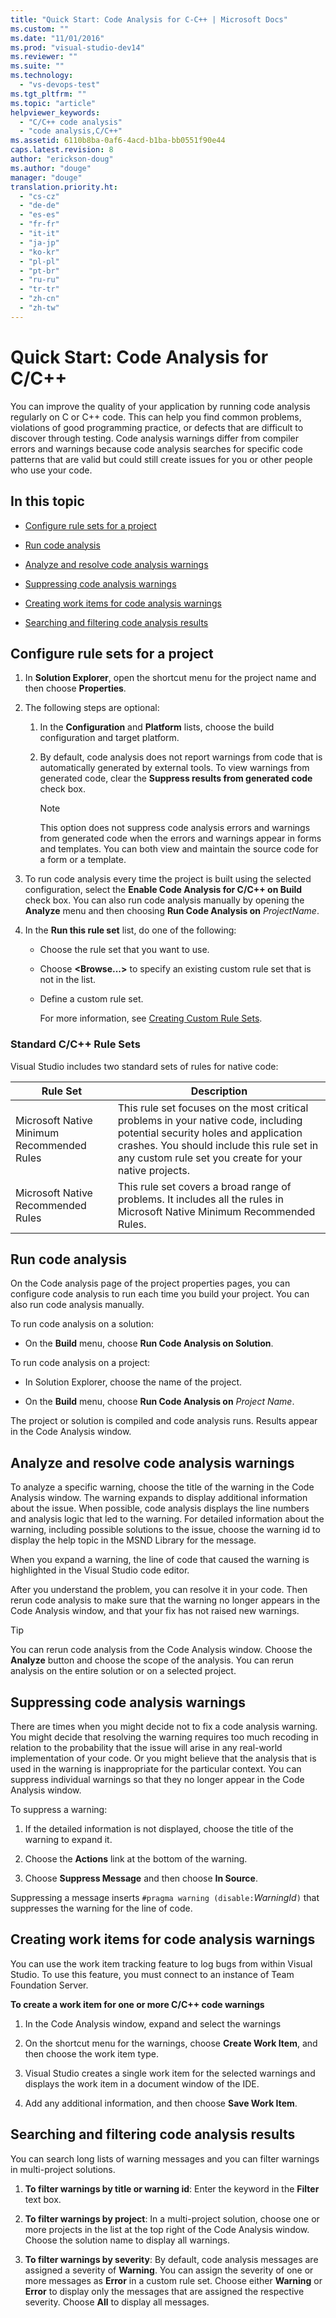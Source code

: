 ```yaml
---
title: "Quick Start: Code Analysis for C-C++ | Microsoft Docs"
ms.custom: ""
ms.date: "11/01/2016"
ms.prod: "visual-studio-dev14"
ms.reviewer: ""
ms.suite: ""
ms.technology: 
  - "vs-devops-test"
ms.tgt_pltfrm: ""
ms.topic: "article"
helpviewer_keywords: 
  - "C/C++ code analysis"
  - "code analysis,C/C++"
ms.assetid: 6110b8ba-0af6-4acd-b1ba-bb0551f90e44
caps.latest.revision: 8
author: "erickson-doug"
ms.author: "douge"
manager: "douge"
translation.priority.ht: 
  - "cs-cz"
  - "de-de"
  - "es-es"
  - "fr-fr"
  - "it-it"
  - "ja-jp"
  - "ko-kr"
  - "pl-pl"
  - "pt-br"
  - "ru-ru"
  - "tr-tr"
  - "zh-cn"
  - "zh-tw"
---
```

# Quick Start: Code Analysis for C/C++
You can improve the quality of your application by running code analysis regularly on C or C++ code. This can help you find common problems, violations of good programming practice, or defects that are difficult to discover through testing. Code analysis warnings differ from compiler errors and warnings because code analysis searches for specific code patterns that are valid but could still create issues for you or other people who use your code.  
  
## In this topic  
  
-   [Configure rule sets for a project](../code-quality/quick-start-code-analysis-for-c-cpp.md#BKMK_ConfigureRuleSets)  
  
-   [Run code analysis](../code-quality/quick-start-code-analysis-for-c-cpp.md#BKMK_Run)  
  
-   [Analyze and resolve code analysis warnings](../code-quality/quick-start-code-analysis-for-c-cpp.md#BKMK_Analyze)  
  
-   [Suppressing code analysis warnings](../code-quality/quick-start-code-analysis-for-c-cpp.md#BKMK_Suppress)  
  
-   [Creating work items for code analysis warnings](../code-quality/quick-start-code-analysis-for-c-cpp.md#BKMK_Creating_work_items_for_code_analysis_warnings)  
  
-   [Searching and filtering code analysis results](../code-quality/quick-start-code-analysis-for-c-cpp.md#BKMK_Search)  
  
##  <a name="BKMK_ConfigureRuleSets"></a> Configure rule sets for a project  
  
1.  In **Solution Explorer**, open the shortcut menu for the project name and then choose **Properties**.  
  
2.  The following steps are optional:  
  
    1.  In the **Configuration** and **Platform** lists, choose the build configuration and target platform.  
  
    2.  By default, code analysis does not report warnings from code that is automatically generated by external tools. To view warnings from generated code, clear the **Suppress results from generated code** check box.  
  
        > [!NOTE]
        >  This option does not suppress code analysis errors and warnings from generated code when the errors and warnings appear in forms and templates. You can both view and maintain the source code for a form or a template.  
  
3.  To run code analysis every time the project is built using the selected configuration, select the **Enable Code Analysis for C/C++ on Build** check box. You can also run code analysis manually by opening the **Analyze** menu and then choosing **Run Code Analysis on** *ProjectName*.  
  
4.  In the **Run this rule set** list, do one of the following:  
  
    -   Choose the rule set that you want to use.  
  
    -   Choose **\<Browse...>** to specify an existing custom rule set that is not in the list.  
  
    -   Define a custom rule set.  
  
         For more information, see [Creating Custom Rule Sets](../code-quality/creating-custom-code-analysis-rule-sets.md).  
  
### Standard C/C++ Rule Sets  
 Visual Studio includes two standard sets of rules for native code:  
  
|Rule Set|Description|  
|--------------|-----------------|  
|Microsoft Native Minimum Recommended Rules|This rule set focuses on the most critical problems in your native code, including potential security holes and application crashes. You should include this rule set in any custom rule set you create for your native projects.|  
|Microsoft Native Recommended Rules|This rule set covers a broad range of problems. It includes all the rules in Microsoft Native Minimum Recommended Rules.|  
  
##  <a name="BKMK_Run"></a> Run code analysis  
 On the Code analysis page of the project properties pages, you can configure code analysis to run each time you build your project. You can also run code analysis manually.  
  
 To run code analysis on a solution:  
  
-   On the **Build** menu, choose **Run Code Analysis on Solution**.  
  
 To run code analysis on a project:  
  
-   In Solution Explorer, choose the name of the project.  
  
-   On the **Build** menu, choose **Run Code Analysis on** *Project Name*.  
  
 The project or solution is compiled and code analysis runs. Results appear in the Code Analysis window.  
  
##  <a name="BKMK_Analyze"></a> Analyze and resolve code analysis warnings  
 To analyze a specific warning, choose the title of the warning in the Code Analysis window. The warning expands to display additional information about the issue. When possible, code analysis displays the line numbers and analysis logic that led to the warning. For detailed information about the warning, including possible solutions to the issue, choose the warning id to display the help topic in the MSND Library for the message.  
  
 When you expand a warning, the line of code that caused the warning is highlighted in the Visual Studio code editor.  
  
 After you understand the problem, you can resolve it in your code. Then rerun code analysis to make sure that the warning no longer appears in the Code Analysis window, and that your fix has not raised new warnings.  
  
> [!TIP]
>  You can rerun code analysis from the Code Analysis window. Choose the **Analyze** button and choose the scope of the analysis. You can rerun analysis on the entire solution or on a selected project.  
  
##  <a name="BKMK_Suppress"></a> Suppressing code analysis warnings  
 There are times when you might decide not to fix a code analysis warning. You might decide that resolving the warning requires too much recoding in relation to the probability that the issue will arise in any real-world implementation of your code. Or you might believe that the analysis that is used in the warning is inappropriate for the particular context. You can suppress individual warnings so that they no longer appear in the Code Analysis window.  
  
 To suppress a warning:  
  
1.  If the detailed information is not displayed, choose the title of the warning to expand it.  
  
2.  Choose the **Actions** link at the bottom of the warning.  
  
3.  Choose **Suppress Message** and then choose **In Source**.  
  
 Suppressing a message inserts `#pragma warning (disable:`*WarningId*`)` that suppresses the warning for the line of code.  
  
##  <a name="BKMK_Creating_work_items_for_code_analysis_warnings"></a> Creating work items for code analysis warnings  
 You can use the work item tracking feature to log bugs from within Visual Studio. To use this feature, you must connect to an instance of Team Foundation Server.  
  
 **To create a work item for one or more C/C++ code warnings**  
  
1.  In the Code Analysis window, expand and select the warnings  
  
2.  On the shortcut menu for the warnings, choose **Create Work Item**, and then choose the work item type.  
  
3.  Visual Studio creates a single work item for the selected warnings and displays the work item in a document window of the IDE.  
  
4.  Add any additional information, and then choose **Save Work Item**.  
  
##  <a name="BKMK_Search"></a> Searching and filtering code analysis results  
 You can search long lists of warning messages and you can filter warnings in multi-project solutions.  
  
1.  **To filter warnings by title or warning id**: Enter the keyword in the **Filter** text box.  
  
2.  **To filter warnings by project**: In a multi-project solution, choose one or more projects in the list at the top right of the Code Analysis window. Choose the solution name to display all warnings.  
  
3.  **To filter warnings by severity**: By default, code analysis messages are assigned a severity of **Warning**. You can assign the severity of one or more messages as **Error** in a custom rule set. Choose either **Warning** or **Error** to display only the messages that are assigned the respective severity. Choose **All** to display all messages.